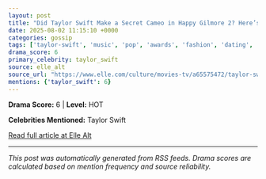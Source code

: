 ```yaml
---
layout: post
title: "Did Taylor Swift Make a Secret Cameo in Happy Gilmore 2? Here’s What Really Happened"
date: 2025-08-02 11:15:10 +0000
categories: gossip
tags: ['taylor-swift', 'music', 'pop', 'awards', 'fashion', 'dating', 'source-elle_alt', 'drama-hot']
drama_score: 6
primary_celebrity: taylor_swift
source: elle_alt
source_url: "https://www.elle.com/culture/movies-tv/a65575472/taylor-swift-happy-gilmore-2-secret-cameo-rumor-explained/"
mentions: {'taylor_swift': 6}
---
```




**Drama Score:** 6 | **Level:** HOT

**Celebrities Mentioned:** Taylor Swift

[Read full article at Elle Alt](https://www.elle.com/culture/movies-tv/a65575472/taylor-swift-happy-gilmore-2-secret-cameo-rumor-explained/)

---
*This post was automatically generated from RSS feeds. Drama scores are calculated based on mention frequency and source reliability.*
